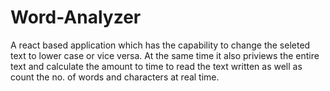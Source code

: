 # Word-Analyzer
A react based application which has the capability to change the seleted text to lower case or vice versa.
At the same time it also priviews the entire text and calculate the amount to time to read the text written as well as count the no. of words and characters at real time.

